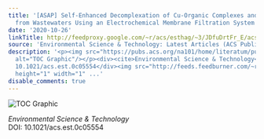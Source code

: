 ```yaml
---
title: '[ASAP] Self-Enhanced Decomplexation of Cu-Organic Complexes and Cu Recovery
  from Wastewaters Using an Electrochemical Membrane Filtration System'
date: '2020-10-26'
linkTitle: http://feedproxy.google.com/~r/acs/esthag/~3/JDfuDrtFr_E/acs.est.0c05554
source: 'Environmental Science & Technology: Latest Articles (ACS Publications)'
description: '<p><img src="https://pubs.acs.org/na101/home/literatum/publisher/achs/journals/content/esthag/0/esthag.ahead-of-print/acs.est.0c05554/20201026/images/medium/es0c05554_0008.gif"
  alt="TOC Graphic"/></p><div><cite>Environmental Science & Technology</cite></div><div>DOI:
  10.1021/acs.est.0c05554</div><img src="http://feeds.feedburner.com/~r/acs/esthag/~4/JDfuDrtFr_E"
  height="1" width="1" ...'
disable_comments: true
---
```

<p><img src="https://pubs.acs.org/na101/home/literatum/publisher/achs/journals/content/esthag/0/esthag.ahead-of-print/acs.est.0c05554/20201026/images/medium/es0c05554_0008.gif" alt="TOC Graphic"/></p><div><cite>Environmental Science & Technology</cite></div><div>DOI: 10.1021/acs.est.0c05554</div><img src="http://feeds.feedburner.com/~r/acs/esthag/~4/JDfuDrtFr_E" height="1" width="1" ...